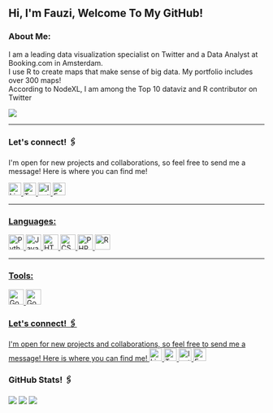 Hi, I'm Fauzi, Welcome To My GitHub!
---
### About Me:
I am a leading data visualization specialist on Twitter and a Data Analyst at Booking.com in Amsterdam.<br/>
I use R to create maps that make sense of big data. My portfolio includes over 300 maps!<br/> 
According to NodeXL, I am among the Top 10 dataviz and R contributor on Twitter<br/>

[![](https://visitcount.itsvg.in/api?id=Fauziy001&icon=0&color=0)](https://visitcount.itsvg.in)

***
### Let's connect! 🖇
I'm open for new projects and collaborations, so feel free to send me a message! Here is where you can find me!
<p>
<a href="https://www.linkedin.com/in/milos-popovic-phd-89778117/">
<img
    alt="Linkedin"
    src="https://img.shields.io/badge/Linkedin-0077B5?logo=linkedin&logoColor=white&style=for-the-flat" height="25"/>
<a href="https://twitter.com/milos_agathon">
<img
    alt="Twitter"
    src="https://img.shields.io/badge/Twitter-1DA1F2?logo=twitter&logoColor=white&style=plastic" height="25"/>
<a href="https://www.instagram.com/mapvault/">
  <img
    alt="Instagram"
    src="https://img.shields.io/badge/Instagram-E4405F?logo=instagram&logoColor=white&style=plastic" height="25"
  />
<a href="https://www.facebook.com/mapvault">
  <img
    alt="Facebook"
    src="https://img.shields.io/badge/Facebook-1877F2?logo=facebook&logoColor=white&style=plastic" height="25"
  />

***
### Languages:
<p>
  <a href="https://id.wikipedia.org/wiki/Python_(bahasa_pemrograman)">
  <img
    alt="Python"
    src="https://img.shields.io/badge/Python-3776AB?logo=Python&logoColor=white&style=for-the-flat" height="30"/>
  <a href="https://id.wikipedia.org/wiki/JavaScript">
  <img
    alt="Java Script"
    src="https://img.shields.io/badge/Java Script-FFCC00?logo=JavaScript&logoColor=white&style=for-the-flat" height="30"/>
  <a href="https://id.wikipedia.org/wiki/HTML">
  <img
    alt="HTML"
    src="https://img.shields.io/badge/HTML-FF0000?logo=HTML5&logoColor=white&style=for-the-flat" height="30"/>
  <a href="https://id.wikipedia.org/wiki/Cascading_Style_Sheets">
  <img
    alt="CSS"
    src="https://img.shields.io/badge/CSS-0000FF?logo=CSS3&logoColor=white&style=for-the-flat" height="30"/>
  <a href="https://id.wikipedia.org/wiki/PHP">
  <img
    alt="PHP"
    src="https://img.shields.io/badge/PHP-4F5D95?logo=PHP&logoColor=white&style=for-the-flat" height="30"/> 
  <a href="https://id.wikipedia.org/wiki/R_(bahasa_pemrograman)">
  <img
    alt="R"
    src="https://img.shields.io/badge/R-276DC3?logo=R&logoColor=white&style=for-the-flat" height="30"/> 

***  
### Tools:
<p>
  <a href="https://earthengine.google.com/">
  <img
    alt="Google Earth Engine"
    src="https://img.shields.io/badge/Google Earth Engine-276DC3?logo=GoogleEarthEngine&logoColor=white&style=flat" height="30"/>
  <a href="https://earthengine.google.com/">
  <img
    alt="Google Earth Engine"
    src="https://img.shields.io/badge/Google Earth-276DC3?logo=GoogleEarth&logoColor=white&style=flat" height="30"/>

### Let's connect! 🖇
I'm open for new projects and collaborations, so feel free to send me a message! Here is where you can find me!
<a href="https://www.linkedin.com/in/milos-popovic-phd-89778117/">
<img
    alt="Linkedin"
    src="https://img.shields.io/badge/Linkedin-0077B5?logo=linkedin&logoColor=white&style=for-the-flat" height="25"/>
<a href="https://twitter.com/milos_agathon">
<img
    alt="Twitter"
    src="https://img.shields.io/badge/Twitter-1DA1F2?logo=twitter&logoColor=white&style=plastic" height="25"/>
</a>
<a href="https://www.instagram.com/mapvault/">
  <img
    alt="Instagram"
    src="https://img.shields.io/badge/Instagram-E4405F?logo=instagram&logoColor=white&style=plastic" height="25"
  />
</a>
<a href="https://www.facebook.com/mapvault">
  <img
    alt="Facebook"
    src="https://img.shields.io/badge/Facebook-1877F2?logo=facebook&logoColor=white&style=plastic" height="25"
  />
</a>
</a>

### GitHub Stats! 🖇
<img src="https://github-readme-stats.vercel.app/api?username=Fauziy001&theme=dark&hide_border=false&include_all_commits=false&count_private=false">
<img src="https://github-readme-streak-stats.herokuapp.com/?user=Fauziy001&theme=dark&hide_border=false">
<img src="https://github-readme-stats.vercel.app/api/top-langs/?username=Fauziy001&theme=dark&hide_border=false&include_all_commits=false&count_private=false&layout=compact"/>
